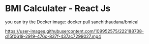 # BMI Calculater - React Js

you can try the Docker image: docker pull sanchithaudana/bmical

https://user-images.githubusercontent.com/109952575/222188738-d15f0619-2919-476c-837f-437ac7299027.mp4



